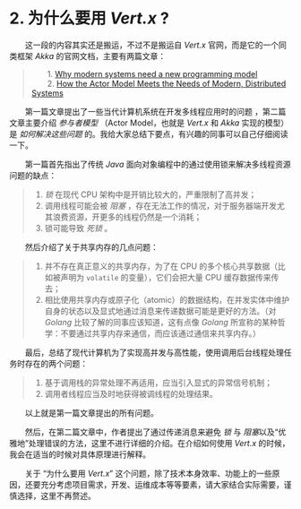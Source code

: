 # 2. 为什么要用 *Vert.x* ?

&emsp;&emsp;这一段的内容其实还是搬运，不过不是搬运自 *Vert.x* 官网，而是它的一个同类框架 *Akka* 的官网文档，主要有两篇文章：

> &emsp;&emsp;1. [Why modern systems need a new programming model](https://doc.akka.io/docs/akka/current/guide/actors-motivation.html)  
> &emsp;&emsp;2. [How the Actor Model Meets the Needs of Modern, Distributed Systems](https://doc.akka.io/docs/akka/current/guide/actors-intro.html)

&emsp;&emsp;第一篇文章提出了一些当代计算机系统在开发多线程应用时的问题 ，第二篇文章主要介绍 *参与者模型* （Actor Model，也就是 *Vert.x* 和 *Akka* 实现的模型）是 *如何解决这些问题* 的。我给大家总结下要点，有兴趣的同事可以自己仔细阅读一下。

&emsp;&emsp;第一篇首先指出了传统 *Java* 面向对象编程中的通过使用锁来解决多线程资源问题的缺点：

> 1. *锁* 在现代 CPU 架构中是开销比较大的，严重限制了高并发；
> 2. 调用线程可能会被 *阻塞* ，存在无法工作的情况，对于服务器端开发尤其浪费资源，开更多的线程仍然是一个消耗；
> 3. 锁可能导致 *死锁* 。

&emsp;&emsp;然后介绍了关于共享内存的几点问题：

> 1. 并不存在真正意义的共享内存，为了在 CPU 的多个核心共享数据（比如被声明为 `volatile` 的变量），它们会把大量 CPU 缓存数据传来传去；
> 2. 相比使用共享内存或原子化（atomic）的数据结构，在并发实体中维护自身的状态以及显式地通过消息来传递数据可能是更好的方法。（对 *Golang* 比较了解的同事应该知道，这有点像 *Golang* 所宣称的某种哲学：不要通过共享内存来通信，而应该通过通信来共享内存。）

&emsp;&emsp;最后，总结了现代计算机为了实现高并发与高性能，使用调用后台线程处理任务时存在的两个问题：

> 1. 基于调用栈的异常处理不再适用，应当引入显式的异常信号机制；
> 2. 调用者线程应当及时地获得被调线程的处理结果。

&emsp;&emsp;以上就是第一篇文章提出的所有问题。

&emsp;&emsp;然后，在第二篇文章中，作者提出了通过传递消息来避免 *锁* 与 *阻塞*以及“优雅地”处理错误的方法，这里不进行详细的介绍。在介绍如何使用 *Vert.x* 的时候，我会在适当的时候对具体原理进行解释。

&emsp;&emsp;关于 “为什么要用 *Vert.x*” 这个问题，除了技术本身效率、功能上的一些原因，还要充分考虑项目需求，开发、运维成本等等要素，请大家结合实际需要，谨慎选择，这里不再赘述。
